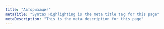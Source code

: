 ```yaml
---
title: "Авторизация"
metaTitle: "Syntax Highlighting is the meta title tag for this page"
metaDescription: "This is the meta description for this page"
---
```


